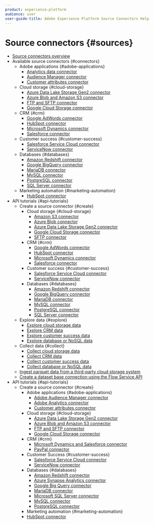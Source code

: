 ```yaml
---
product: experience-platform
audience: user
user-guide-title: Adobe Experience Platform Source Connectors Help
---
```


# Source connectors {#sources}

- [Source connectors overview](home.md)
- Available source connectors {#connectors}
  - Adobe applications {#adobe-applications}
    - [Analytics data connector](connectors/adobe-applications/analytics.md)
    - [Audience Manager connector](connectors/adobe-applications/audience-manager.md)
    - [Customer attributes connector](connectors/adobe-applications/customer-attributes.md)
  - Cloud storage {#cloud-storage}
    - [Azure Data Lake Storage Gen2 connector](connectors/cloud-storage/adls-gen2.md)
    - [Azure Blob and Amazon S3 connector](connectors/cloud-storage/blob-s3.md)
    - [FTP and SFTP connector](connectors/cloud-storage/ftp-sftp.md)
    - [Google Cloud Storage connector](connectors/cloud-storage/google-cloud-storage.md)
  - CRM {#crm}
    - [Google AdWords connector](connectors/crm/adwords.md)
    - [HubSpot connector](connectors/crm/hubspot.md)
    - [Microsoft Dynamics connector](connectors/crm/ms-dynamics.md)
    - [Salesforce connector](connectors/crm/salesforce.md)
  - Customer success {#customer-success}
    - [Salesforce Service Cloud connector](connectors/customer-success/salesforce-service-cloud.md)
    - [ServiceNow connector](connectors/customer-success/servicenow.md)
  - Databases {#databases}
    - [Amazon Redshift connector](connectors/databases/redshift.md)
    - [Google BigQuery connector](connectors/databases/bigquery.md)
    - [MariaDB connector](connectors/databases/mariadb.md)
    - [MySQL connector](connectors/databases/mysql.md)
    - [PostgreSQL connector](connectors/databases/postgres.md)
    - [SQL Server connector](connectors/databases/sql-server.md)
  - Marketing automation {#marketing-automation}
    - [HubSpot connector](connectors/marketing-automation/hubspot.md)
- API tutorials {#api-tutorials}
  - Create a source connector {#create}
    - Cloud storage {#cloud-storage}
      - [Amazon S3 connector](tutorials/api/create/cloud-storage/s3.md)
      - [Azure Blob connector](tutorials/api/create/cloud-storage/blob.md)
      - [Azure Data Lake Storage Gen2 connector](tutorials/api/create/cloud-storage/google.md)
      - [Google Cloud Storage connector](tutorials/api/create/cloud-storage/s3.md)
      - [SFTP connector](tutorials/api/create/cloud-storage/sftp.md)
    - CRM {#crm}
      - [Google AdWords connector](tutorials/api/create/crm/adwords.md)
      - [HubSpot connector](tutorials/api/create/crm/hubspot.md)
      - [Microsoft Dynamics connector](tutorials/api/create/crm/ms-dynamics.md)
      - [Salesforce connector](tutorials/api/create/crm/salesforce.md)
    - Customer success {#customer-success}
      - [Salesforce Service Cloud connector](tutorials/api/create/customer-success/salesforce-service-cloud.md)
      - [ServiceNow connector](tutorials/api/create/customer-success/servicenow.md)
    - Databases {#databases}
      - [Amazon Redshift connector](tutorials/api/create/databases/redshift.md)
      - [Google BigQuery connector](tutorials/api/create/databases/bigquery.md)
      - [MariaDB connector](tutorials/api/create/databases/mariadb.md)
      - [MySQL connector](tutorials/api/create/databases/mysql.md)
      - [PostgreSQL connector](tutorials/api/create/databases/postgres.md)
      - [SQL Server connector](tutorials/api/create/databases/sql-server.md)
  - Explore data {#explore}
    - [Explore cloud storage data](tutorials/api/explore/cloud-storage.md)
    - [Explore CRM data](tutorials/api/explore/crm.md)
    - [Explore customer success data](tutorials/api/explore/customer-success.md)
    - [Explore database or NoSQL data](tutorials/api/explore/database-nosql.md)
  - Collect data {#collect}
    - [Collect cloud storage data](tutorials/api/collect/cloud-storage.md)
    - [Collect CRM data](tutorials/api/collect/crm.md)
    - [Collect customer success data](tutorials/api/collect/customer-success.md)
    - [Collect database or NoSQL data](tutorials/api/collect/database-nosql.md)
  - [Ingest parquet data from a third-party cloud storage system](tutorials/api/create-dataset-base-connection.md)
  - [Create a dataset base connection using the Flow Service API](tutorials/api/cloud-storage-parquet.md)
- API tutorials {#api-tutorials}
  - Create a source connector {#create}
    - Adobe applications {#adobe-applications}
      - [Adobe Audience Manager connector](tutorials/ui/create/adobe-applications/analytics.md)
      - [Adobe Analytics connector](tutorials/ui/create/adobe-applications/audience-manager.md)
      - [Customer attributes connector](tutorials/ui/create/adobe-applications/customer-attributes.md)
    - Cloud storage {#cloud-storage}
      - [Azure Data Lake Storage Gen2 connector](tutorials/ui/create/cloud-storage/adls-gen2.md)
      - [Azure Blob and Amazon S3 connector](tutorials/ui/create/cloud-storage/blob-s3.md)
      - [FTP and SFTP connector](tutorials/ui/create/cloud-storage/ftp-sftp.md)
      - [Google Cloud Storage connector](tutorials/ui/create/cloud-storage/google-cloud-storage.md)
    - CRM {#crm}
      - [Microsoft Dynamics and Salesforce connector](tutorials/ui/create/crm/dynamics-salesforce.md)
      - [PayPal connector](tutorials/ui/create/crm/paypal.md)
    - Customer Success {#customer-success}
      - [Salesforce Service Cloud connector](tutorials/ui/create/customer-success/salesforce-service-cloud.md)
      - [ServiceNow connector](tutorials/ui/create/customer-success/servicenow.md)
    - Databases {#databases}
      - [Amazon Redshift connector](tutorials/ui/create/databases/redshift.md)
      - [Azure Synapse Analytics connector](tutorials/ui/create/databases/synapse-analytics.md)
      - [Google Big Query connector](tutorials/ui/create/databases/bigquery.md)
      - [MariaDB connector](tutorials/ui/create/databases/mariadb.md)
      - [Microsoft SQL Server connector](tutorials/ui/create/databases/sql-server.md)
      - [MySQL connector](tutorials/ui/create/databases/mysql.md)
      - [PostgreSQL connector](tutorials/ui/create/databases/postgres.md)
    - Marketing automation {#marketing-automation}
     - [HubSpot connector](tutorials/ui/create/marketing-automation/hubspot.md)